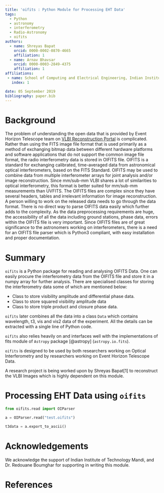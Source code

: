 ```yaml
---
title: 'oifits : Python Module for Processing EHT Data'
tags:
  - Python
  - astronomy
  - interferometry
  - Radio-Astronomy
  - oifits
authors:
  - name: Shreyas Bapat
    orcid: 0000-0002-0870-4665
    affiliation: 1
  - name: Arnav Bhavsar
    orcid: 0000-0003-2849-4375
    affiliation: 1
affiliations:
 - name: School of Computing and Electrical Engineering, Indian Institute of Technology Mandi
   index: 1

date: 05 September 2019
bibliography: paper.bib
---
```


# Background

The problem of understanding the open data that is provided by Event Horizon Telescope team on [VLBI Reconstruction Portal](http://vlbiimaging.csail.mit.edu) is complicated. Rather than using the FITS image file format that is used primarily as a method of exchanging bitmap data between different hardware platforms and software applications that do not support the common image file format, the radio interferometry data is stored in OIFITS file. OIFITS is a standard for exchanging calibrated, time-averaged data from astronomical optical interferometers, based on the FITS Standard. OIFITS may be used to combine data from multiple interferometer arrays for joint analysis and/or image reconstruction. Since mm/sub-mm VLBI shares a lot of similarities to optical interferometry, this format is better suited for mm/sub-mm measurements than UVFITS. The OIFITS files are complex since they have several headers, tables and irrelevant information for image reconstruction. A person willing to work on the released data  needs to go through the data format. There is no direct way to parse OIFITS data easily which further adds to the complexity.  As the data preprocessing requirements are huge, the accessibility of all the data including ground stations, phase data, errors within the OIFITS file is very important. Since OIFITS files are of great significance to the astronomers working on interferometers, there is a need for  an OIFITS file parser which is Python3 compliant, with easy installation and proper documentation.

# Summary

``oifits`` is a Python package for reading and analysing OIFITS Data. One can easily procure the interferometry data from the OIFITS file and store it in a numpy array for further analysis. There are specialised classes for storing the interferometry data some of which are mentioned below:
- Class to store visibility amplitude and differential phase data.
- Class to store squared visibility amplitude data
- Class to store triple product and closure phase data.

``oifits`` later combines all the data into a class ``Data`` which contains wavelength, t3, vis and vis2 data of the experiment. All the details can be extracted with a single line of Python code.

``oifits`` also relies heavily on and interfaces well with the implementations of
 fits module of ``Astropy`` package [@astropy] (``astropy.io.fits``).

``oifits`` is designed to be used by both researchers working on Optical Interferometry
and by researchers working on Event Horizon Telescope Data.

A research project is being worked upon by Shreyas Bapat[1] to reconstruct
the VLBI Images which is highly dependent on this module.

# Processing EHT Data using ``oifits``

```python
from oifits.read import OIParser

a = OIParser.read("test.oifits")

t3data = a.export_to_ascii()
```

	


# Acknowledgements

We acknowledge the support of Indian Institute of Technology Mandi, and
Dr. Redouane Boumghar for supporting in writing this module.


# References
